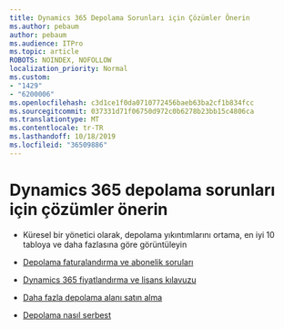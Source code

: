 ```yaml
---
title: Dynamics 365 Depolama Sorunları için Çözümler Önerin
ms.author: pebaum
author: pebaum
ms.audience: ITPro
ms.topic: article
ROBOTS: NOINDEX, NOFOLLOW
localization_priority: Normal
ms.custom:
- "1429"
- "6200006"
ms.openlocfilehash: c3d1ce1f0da0710772456baeb63ba2cf1b834fcc
ms.sourcegitcommit: 037331d71f06750d972c0b6278b23bb15c4806ca
ms.translationtype: MT
ms.contentlocale: tr-TR
ms.lasthandoff: 10/18/2019
ms.locfileid: "36509886"
---
```

# <a name="recommend-solutions-for-dynamics-365-storage-issues"></a>Dynamics 365 depolama sorunları için çözümler önerin

* Küresel bir yönetici olarak, depolama yıkıntımlarını ortama, en iyi 10 tabloya ve daha fazlasına göre görüntüleyin

* [Depolama faturalandırma ve abonelik soruları](https://docs.microsoft.com/dynamics365/customer-engagement/admin/contact-information-microsoft-dynamics-365-online-billing-support)

* [Dynamics 365 fiyatlandırma ve lisans kılavuzu](https://dynamics.microsoft.com/pricing/)

* [Daha fazla depolama alanı satın alma](https://docs.microsoft.com/dynamics365/customer-engagement/admin/manage-storage#add-storage-to-dynamics-365-online)

* [Depolama nasıl serbest](https://docs.microsoft.com/dynamics365/customer-engagement/admin/free-storage-space)
